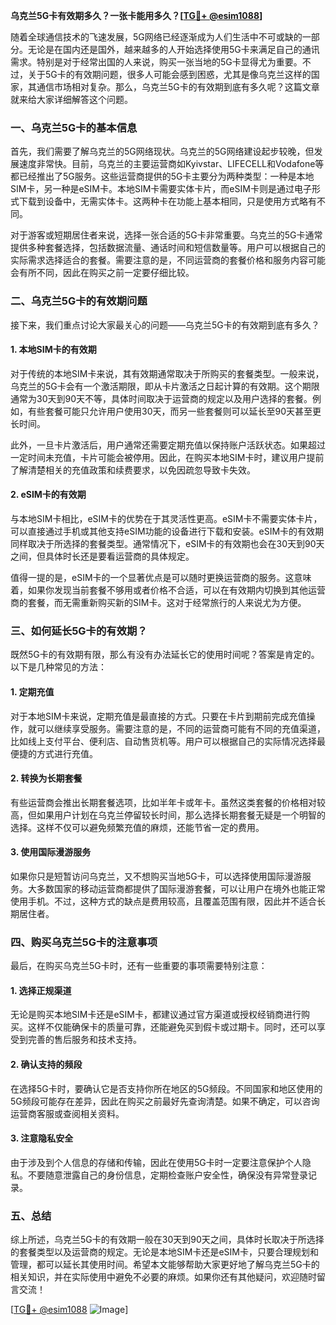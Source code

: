 **乌克兰5G卡有效期多久？一张卡能用多久？[[TG💪+ @esim1088](https://t.me/s/esim1088)]**

随着全球通信技术的飞速发展，5G网络已经逐渐成为人们生活中不可或缺的一部分。无论是在国内还是国外，越来越多的人开始选择使用5G卡来满足自己的通讯需求。特别是对于经常出国的人来说，购买一张当地的5G卡显得尤为重要。不过，关于5G卡的有效期问题，很多人可能会感到困惑，尤其是像乌克兰这样的国家，其通信市场相对复杂。那么，乌克兰5G卡的有效期到底有多久呢？这篇文章就来给大家详细解答这个问题。

### 一、乌克兰5G卡的基本信息

首先，我们需要了解乌克兰的5G网络现状。乌克兰的5G网络建设起步较晚，但发展速度非常快。目前，乌克兰的主要运营商如Kyivstar、LIFECELL和Vodafone等都已经推出了5G服务。这些运营商提供的5G卡主要分为两种类型：一种是本地SIM卡，另一种是eSIM卡。本地SIM卡需要实体卡片，而eSIM卡则是通过电子形式下载到设备中，无需实体卡。这两种卡在功能上基本相同，只是使用方式略有不同。

对于游客或短期居住者来说，选择一张合适的5G卡非常重要。乌克兰的5G卡通常提供多种套餐选择，包括数据流量、通话时间和短信数量等。用户可以根据自己的实际需求选择适合的套餐。需要注意的是，不同运营商的套餐价格和服务内容可能会有所不同，因此在购买之前一定要仔细比较。

### 二、乌克兰5G卡的有效期问题

接下来，我们重点讨论大家最关心的问题——乌克兰5G卡的有效期到底有多久？

#### 1. 本地SIM卡的有效期

对于传统的本地SIM卡来说，其有效期通常取决于所购买的套餐类型。一般来说，乌克兰的5G卡会有一个激活期限，即从卡片激活之日起计算的有效期。这个期限通常为30天到90天不等，具体时间取决于运营商的规定以及用户选择的套餐。例如，有些套餐可能只允许用户使用30天，而另一些套餐则可以延长至90天甚至更长时间。

此外，一旦卡片激活后，用户通常还需要定期充值以保持账户活跃状态。如果超过一定时间未充值，卡片可能会被停用。因此，在购买本地SIM卡时，建议用户提前了解清楚相关的充值政策和续费要求，以免因疏忽导致卡失效。

#### 2. eSIM卡的有效期

与本地SIM卡相比，eSIM卡的优势在于其灵活性更高。eSIM卡不需要实体卡片，可以直接通过手机或其他支持eSIM功能的设备进行下载和安装。eSIM卡的有效期同样取决于所选择的套餐类型。通常情况下，eSIM卡的有效期也会在30天到90天之间，但具体时长还是要看运营商的具体规定。

值得一提的是，eSIM卡的一个显著优点是可以随时更换运营商的服务。这意味着，如果你发现当前套餐不够用或者价格不合适，可以在有效期内切换到其他运营商的套餐，而无需重新购买新的SIM卡。这对于经常旅行的人来说尤为方便。

### 三、如何延长5G卡的有效期？

既然5G卡的有效期有限，那么有没有办法延长它的使用时间呢？答案是肯定的。以下是几种常见的方法：

#### 1. 定期充值

对于本地SIM卡来说，定期充值是最直接的方式。只要在卡片到期前完成充值操作，就可以继续享受服务。需要注意的是，不同的运营商可能有不同的充值渠道，比如线上支付平台、便利店、自动售货机等。用户可以根据自己的实际情况选择最便捷的方式进行充值。

#### 2. 转换为长期套餐

有些运营商会推出长期套餐选项，比如半年卡或年卡。虽然这类套餐的价格相对较高，但如果用户计划在乌克兰停留较长时间，那么选择长期套餐无疑是一个明智的选择。这样不仅可以避免频繁充值的麻烦，还能节省一定的费用。

#### 3. 使用国际漫游服务

如果你只是短暂访问乌克兰，又不想购买当地5G卡，可以选择使用国际漫游服务。大多数国家的移动运营商都提供了国际漫游套餐，可以让用户在境外也能正常使用手机。不过，这种方式的缺点是费用较高，且覆盖范围有限，因此并不适合长期居住者。

### 四、购买乌克兰5G卡的注意事项

最后，在购买乌克兰5G卡时，还有一些重要的事项需要特别注意：

#### 1. 选择正规渠道

无论是购买本地SIM卡还是eSIM卡，都建议通过官方渠道或授权经销商进行购买。这样不仅能确保卡的质量可靠，还能避免买到假卡或过期卡。同时，还可以享受到完善的售后服务和技术支持。

#### 2. 确认支持的频段

在选择5G卡时，要确认它是否支持你所在地区的5G频段。不同国家和地区使用的5G频段可能存在差异，因此在购买之前最好先查询清楚。如果不确定，可以咨询运营商客服或查阅相关资料。

#### 3. 注意隐私安全

由于涉及到个人信息的存储和传输，因此在使用5G卡时一定要注意保护个人隐私。不要随意泄露自己的身份信息，定期检查账户安全性，确保没有异常登录记录。

### 五、总结

综上所述，乌克兰5G卡的有效期一般在30天到90天之间，具体时长取决于所选择的套餐类型以及运营商的规定。无论是本地SIM卡还是eSIM卡，只要合理规划和管理，都可以延长其使用时间。希望本文能够帮助大家更好地了解乌克兰5G卡的相关知识，并在实际使用中避免不必要的麻烦。如果你还有其他疑问，欢迎随时留言交流！

[[TG💪+ @esim1088](https://t.me/s/esim1088) ![Image](https://i.postimg.cc/4NQfJmqS/Snipaste-2025-05-13-00-14-12.png)]